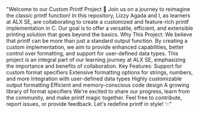 "Welcome to our Custom Printf Project 🚀  Join us on a journey to reimagine the classic printf function! In this repository, Lizzy Agada and I, as learners at ALX SE, are collaborating to create a customized and feature-rich printf implementation in C. Our goal is to offer a versatile, efficient, and extensible printing solution that goes beyond the basics.  Why This Project: We believe that printf can be more than just a standard output function. By creating a custom implementation, we aim to provide enhanced capabilities, better control over formatting, and support for user-defined data types. This project is an integral part of our learning journey at ALX SE, emphasizing the importance and benefits of collaboration.  Key Features:  Support for custom format specifiers Extensive formatting options for strings, numbers, and more Integration with user-defined data types Highly customizable output formatting Efficient and memory-conscious code design A growing library of format specifiers We're excited to share our progress, learn from the community, and make printf magic together. Feel free to contribute, report issues, or provide feedback. Let's redefine printf in style! ✨"
